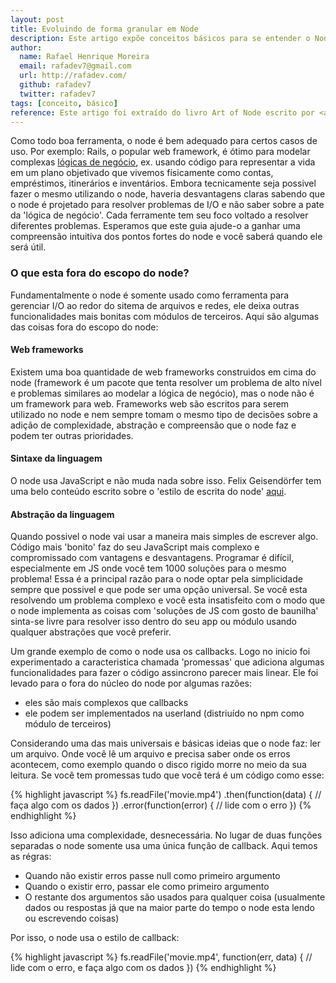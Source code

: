 ```yaml
---
layout: post
title: Evoluindo de forma granular em Node
description: Este artigo expõe conceitos básicos para se entender o Node do livro A arte do Node.
author:
  name: Rafael Henrique Moreira
  email: rafadev7@gmail.com
  url: http://rafadev.com/
  github: rafadev7
  twitter: rafadev7
tags: [conceito, básico]
reference: Este artigo foi extraído do livro Art of Node escrito por <a href="http://maxogden.com/">Max Ogden</a>, traduzido por <a href="http://kaiquewdev.nodester.com/">Kaique Silva</a> e revisada por <a href="http://rafadev.com/">mim</a>. Ele está disponível no <a href="https://github.com/fth-ship/art-of-node">repositório do github</a> sobre a licença <a href="http://creativecommons.org/licenses/by/2.0/">Creative Commons Attribution</a>.
---
```

Como todo boa ferramenta, o node é bem adequado para certos casos de uso. Por exemplo: Rails, o popular web framework, é ótimo para modelar complexas [lógicas de negócio](http://en.wikipedia.org/wiki/Business_logic), ex. usando código para representar a vida em um plano objetivado que vivemos físicamente como contas, empréstimos, itinerários e inventários. Embora tecnicamente seja possivel fazer o mesmo utilizando o node, haveria desvantagens claras sabendo que o node é projetado para resolver problemas de I/O e não saber sobre a pate da 'lógica de negócio'. Cada ferramente tem seu foco voltado a resolver diferentes problemas. Esperamos que este guia ajude-o a ganhar uma compreensão intuitiva dos pontos fortes do node e você saberá quando ele será útil.

### O que esta fora do escopo do node?

Fundamentalmente o node é somente usado como ferramenta para gerenciar I/O ao redor do sitema de arquivos e redes, ele deixa outras funcionalidades mais bonitas com módulos de terceiros. Aqui são algumas das coisas fora do escopo do node:

#### Web frameworks

Existem uma boa quantidade de web frameworks construidos em cima do node (framework é um pacote que tenta resolver um problema de alto nível e problemas similares ao modelar a lógica de negócio), mas o node não é um framework para web. Frameworks web são escritos para serem utilizado no node e nem sempre tomam o mesmo tipo de decisões sobre a adição de complexidade, abstração e compreensão que o node faz e podem ter outras prioridades. 

#### Sintaxe da linguagem 

O node usa JavaScript e não muda nada sobre isso. Felix Geisendörfer tem uma belo conteúdo escrito sobre o 'estilo de escrita do node' [aqui](https://github.com/felixge/node-style-guide).

#### Abstração da linguagem 

Quando possivel o node vai usar a maneira mais simples de escrever algo. Código mais 'bonito' faz do seu JavaScript mais complexo e compromissado com vantagens e desvantagens. Programar é difícil, especialmente em JS onde você tem 1000 soluções para o mesmo problema! Essa é a principal razão para o node optar pela simplicidade sempre que possivel e que pode ser uma opção universal. Se você esta resolvendo um problema complexo e você esta insatisfeito com o modo que o node implementa as coisas com 'soluções de JS com gosto de baunilha' sinta-se livre para resolver isso dentro do seu app ou módulo usando qualquer abstrações que você preferir.

Um grande exemplo de como o node usa os callbacks. Logo no inicio foi experimentado a caracteristica chamada 'promessas' que adiciona algumas funcionalidades para fazer o código assincrono parecer mais linear. Ele foi levado para o fora do núcleo do node por algumas razões:

- eles são mais complexos que callbacks
- ele podem ser implementados na userland (distriuído no npm como módulo de terceiros)

Considerando uma das mais universais e básicas ideias que o node faz: ler um arquivo. Onde você lê um arquivo e precisa saber onde os erros acontecem, como exemplo quando o disco rigido morre no meio da sua leitura. Se você tem promessas tudo que você terá é um código como esse:

{% highlight javascript %}
fs.readFile('movie.mp4')
  .then(function(data) {
    // faça algo com os dados 
  })
  .error(function(error) {
    // lide com o erro 
  })
{% endhighlight %}

Isso adiciona uma complexidade, desnecessária. No lugar de duas funções separadas o node somente usa uma única função de callback. Aqui temos as régras:

- Quando não existir erros passe null como primeiro argumento
- Quando o existir erro, passar ele como primeiro argumento
- O restante dos argumentos são usados para qualquer coisa (usualmente dados ou respostas já que na maior parte do tempo o node esta lendo ou escrevendo coisas)

Por isso, o node usa o estilo de callback:

{% highlight javascript %}
fs.readFile('movie.mp4', function(err, data) {
  // lide com o erro, e faça algo com os dados 
})
{% endhighlight %}
